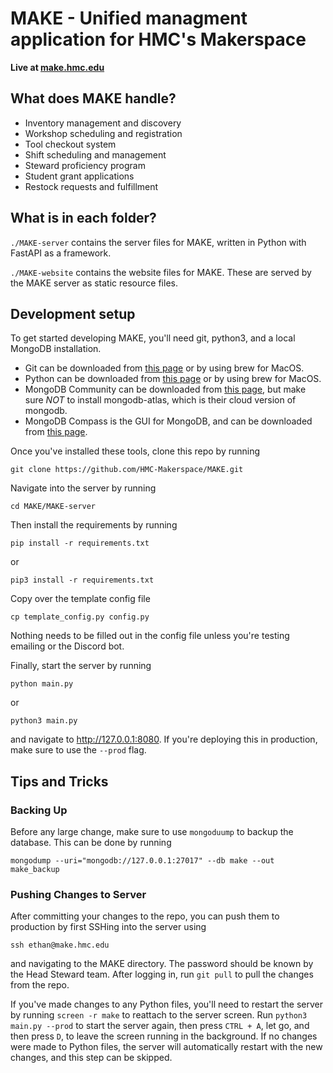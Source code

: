 # MAKE - Unified managment application for HMC's Makerspace 

**Live at [make.hmc.edu](https://make.hmc.edu)**

## What does MAKE handle?
- Inventory management and discovery
- Workshop scheduling and registration
- Tool checkout system
- Shift scheduling and management
- Steward proficiency program
- Student grant applications
- Restock requests and fulfillment

## What is in each folder?
`./MAKE-server` contains the server files for MAKE, written in Python with FastAPI as a framework.

`./MAKE-website` contains the website files for MAKE. These are served by the MAKE server as static resource files.

## Development setup
To get started developing MAKE, you'll need git, python3, and a local MongoDB installation.

- Git can be downloaded from [this page](https://git-scm.com/downloads) or by using brew for MacOS.
- Python can be downloaded from [this page](https://www.python.org/downloads/) or by using brew for MacOS.
- MongoDB Community can be downloaded from [this page](https://www.mongodb.com/docs/manual/tutorial/install-mongodb-on-os-x/#std-label-install-mdb-community-macos), but make sure *NOT* to install mongodb-atlas, which is their cloud version of mongodb.
- MongoDB Compass is the GUI for MongoDB, and can be downloaded from [this page](https://www.mongodb.com/try/download/compass).

Once you've installed these tools, clone this repo by running 

```
git clone https://github.com/HMC-Makerspace/MAKE.git
```

Navigate into the server by running 

```
cd MAKE/MAKE-server
```

Then install the requirements by running

```
pip install -r requirements.txt
```

or

```
pip3 install -r requirements.txt
```

Copy over the template config file

```
cp template_config.py config.py
```

Nothing needs to be filled out in the config file unless you're testing emailing or the Discord bot.

Finally, start the server by running

```
python main.py 
```
or 
```
python3 main.py
```

and navigate to http://127.0.0.1:8080. If you're deploying this in production, make sure to use the `--prod` flag.

## Tips and Tricks
### Backing Up
Before any large change, make sure to use `mongoduump` to backup the database. This can be done by running
```
mongodump --uri="mongodb://127.0.0.1:27017" --db make --out make_backup
```

### Pushing Changes to Server
After committing your changes to the repo, you can push them to production by first SSHing into the server using
```
ssh ethan@make.hmc.edu
```
and navigating to the MAKE directory. The password should be known by the Head Steward team. After logging in, run `git pull` to pull the changes from the repo. 

If you've made changes to any Python files, you'll need to restart the server by running ```screen -r make``` to reattach to the server screen. Run  ```python3 main.py --prod``` to start the server again, then press `CTRL + A`, let go, and then press `D`, to leave the screen running in the background. If no changes were made to Python files, the server will automatically restart with the new changes, and this step can be skipped.
